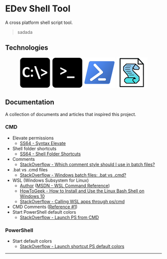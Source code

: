 # EDev Shell Tool

A cross platform shell script tool.

> sadada

## Technologies

<p align="center">
<a href="https://en.wikipedia.org/wiki/Cmd.exe"><img src="img/shell-cmd-icon.png"></a>
<a href="https://www.gnu.org/software/bash/"><img src="img/shell-bash-icon.png"></a>
<a href="https://github.com/PowerShell/PowerShell"><img src="img/shell-ps-icon.png"></a>
<a href="https://en.wikipedia.org/wiki/VBScript"><img src="img/shell-vbs-icon.png"></a>
</p>

## Documentation

A collection of documents and articles that inspired this project.

### CMD

* Elevate permissions
  * [SS64 - Syntax Elevate](https://ss64.com/nt/syntax-elevate.html)
* Shell folder shortcuts
  * [SS64 - Shell Folder Shortcuts](https://ss64.com/nt/shell.html)
* Comments
  * [StackOverflow - Which comment style should I use in batch files? ](http://stackoverflow.com/questions/12407800/which-comment-style-should-i-use-in-batch-files)
* .bat vs .cmd files
  * [StackOverflow - Windows batch files: .bat vs .cmd?](http://stackoverflow.com/questions/148968/windows-batch-files-bat-vs-cmd)
* WSL (Windows Subsystem for Linux)
  * [Author](https://github.com/jackchammons) ([MSDN - WSL Command Reference](https://msdn.microsoft.com/en-us/commandline/wsl/reference))
  * [HowToGeek - How to Install and Use the Linux Bash Shell on Windows 10](https://www.howtogeek.com/249966/how-to-install-and-use-the-linux-bash-shell-on-windows-10/)
  * [StackOverflow - Calling WSL apps through ps/cmd](http://stackoverflow.com/questions/36504784/calling-windows-subsystem-for-linux-apps-through-powershell-cmd)
* CMD Comments ([Reference #1](http://superuser.com/a/59489))
* Start PowerShell default colors
  * [StackOverflow - Launch PS from CMD](http://stackoverflow.com/questions/8670001/how-to-launch-powershell-not-a-script-from-command-line)

### PowerShell

* Start default colors
  * [StackOverflow - Launch shortcut PS default colors](http://stackoverflow.com/questions/13690223/how-can-i-launch-powershell-exe-with-the-default-colours-from-the-powershell-s)


***
